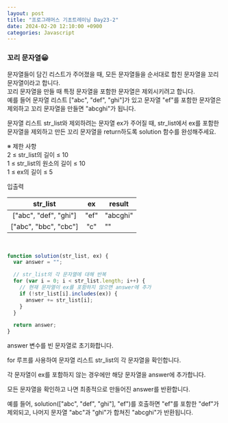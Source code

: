 ```yaml
---
layout: post
title: "프로그래머스 기초트레이닝 Day23-2"
date: 2024-02-20 12:10:00 +0900
categories: Javascript
---
```


### 꼬리 문자열😀

문자열들이 담긴 리스트가 주어졌을 때, 모든 문자열들을 순서대로 합친 문자열을 꼬리 문자열이라고 합니다.<br>
꼬리 문자열을 만들 때 특정 문자열을 포함한 문자열은 제외시키려고 합니다.<br>
예를 들어 문자열 리스트 ["abc", "def", "ghi"]가 있고 문자열 "ef"를 포함한 문자열은 제외하고 꼬리 문자열을 만들면 "abcghi"가 됩니다.<br>

문자열 리스트 str_list와 제외하려는 문자열 ex가 주어질 때, str_list에서 ex를 포함한 문자열을 제외하고 만든 꼬리 문자열을 return하도록 solution 함수를 완성해주세요.<br>

※ 제한 사항<br>
2 ≤ str_list의 길이 ≤ 10<br>
1 ≤ str_list의 원소의 길이 ≤ 10<br>
1 ≤ ex의 길이 ≤ 5<br>

입출력 <br>

|       str_list        |  ex  | result   |
| :-------------------: | :--: | -------- |
| ["abc", "def", "ghi"] | "ef" | "abcghi" |
| ["abc", "bbc", "cbc"] | "c"  | ""       |

<br>

```javascript
function solution(str_list, ex) {
  var answer = "";

  // str_list의 각 문자열에 대해 반복
  for (var i = 0; i < str_list.length; i++) {
    // 현재 문자열이 ex를 포함하지 않으면 answer에 추가
    if (!str_list[i].includes(ex)) {
      answer += str_list[i];
    }
  }

  return answer;
}
```

answer 변수를 빈 문자열로 초기화합니다.<br>

for 루프를 사용하여 문자열 리스트 str_list의 각 문자열을 확인합니다.<br>

각 문자열이 ex를 포함하지 않는 경우에만 해당 문자열을 answer에 추가합니다.<br>

모든 문자열을 확인하고 나면 최종적으로 만들어진 answer를 반환합니다.<br>

예를 들어, solution(["abc", "def", "ghi"], "ef")를 호출하면 "ef"를 포함한 "def"가 제외되고, 나머지 문자열 "abc"과 "ghi"가 합쳐진 "abcghi"가 반환됩니다.<br>
